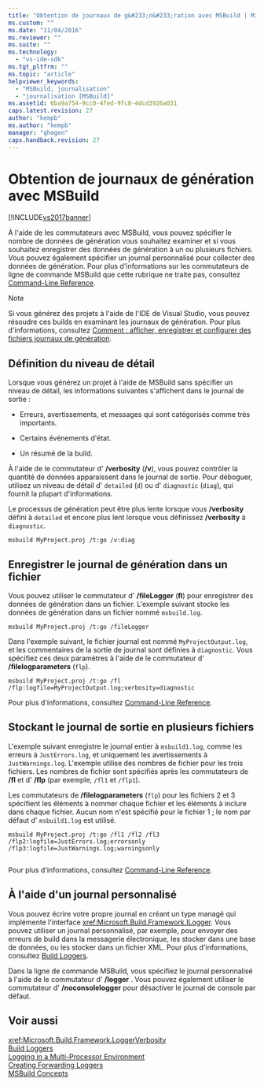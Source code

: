 ```yaml
---
title: "Obtention de journaux de g&#233;n&#233;ration avec MSBuild | Microsoft Docs"
ms.custom: ""
ms.date: "11/04/2016"
ms.reviewer: ""
ms.suite: ""
ms.technology: 
  - "vs-ide-sdk"
ms.tgt_pltfrm: ""
ms.topic: "article"
helpviewer_keywords: 
  - "MSBuild, journalisation"
  - "journalisation [MSBuild]"
ms.assetid: 6ba9a754-9cc0-4fed-9fc8-4dcd3926a031
caps.latest.revision: 27
author: "kempb"
ms.author: "kempb"
manager: "ghogen"
caps.handback.revision: 27
---
```

# Obtention de journaux de g&#233;n&#233;ration avec MSBuild
[!INCLUDE[vs2017banner](../code-quality/includes/vs2017banner.md)]

À l'aide de les commutateurs avec MSBuild, vous pouvez spécifier le nombre de données de génération vous souhaitez examiner et si vous souhaitez enregistrer des données de génération à un ou plusieurs fichiers.  Vous pouvez également spécifier un journal personnalisé pour collecter des données de génération.  Pour plus d'informations sur les commutateurs de ligne de commande MSBuild que cette rubrique ne traite pas, consultez [Command\-Line Reference](../msbuild/msbuild-command-line-reference.md).  
  
> [!NOTE]
>  Si vous générez des projets à l'aide de l'IDE de Visual Studio, vous pouvez résoudre ces builds en examinant les journaux de génération.  Pour plus d'informations, consultez [Comment : afficher, enregistrer et configurer des fichiers journaux de génération](../ide/how-to-view-save-and-configure-build-log-files.md).  
  
## Définition du niveau de détail  
 Lorsque vous générez un projet à l'aide de MSBuild sans spécifier un niveau de détail, les informations suivantes s'affichent dans le journal de sortie :  
  
-   Erreurs, avertissements, et messages qui sont catégorisés comme très importants.  
  
-   Certains événements d'état.  
  
-   Un résumé de la build.  
  
 À l'aide de le commutateur d' **\/verbosity** \(**\/v**\), vous pouvez contrôler la quantité de données apparaissent dans le journal de sortie.  Pour déboguer, utilisez un niveau de détail d' `detailed` \(`d`\) ou d' `diagnostic` \(`diag`\), qui fournit la plupart d'informations.  
  
 Le processus de génération peut être plus lente lorsque vous **\/verbosity** défini à `detailed` et encore plus lent lorsque vous définissez **\/verbosity** à `diagnostic`.  
  
```  
msbuild MyProject.proj /t:go /v:diag  
```  
  
## Enregistrer le journal de génération dans un fichier  
 Vous pouvez utiliser le commutateur d' **\/fileLogger** \(**fl**\) pour enregistrer des données de génération dans un fichier.  L'exemple suivant stocke les données de génération dans un fichier nommé `msbuild.log`.  
  
```  
msbuild MyProject.proj /t:go /fileLogger  
```  
  
 Dans l'exemple suivant, le fichier journal est nommé `MyProjectOutput.log`, et les commentaires de la sortie de journal sont définies à `diagnostic`.  Vous spécifiez ces deux paramètres à l'aide de le commutateur d' **\/filelogparameters** \(`flp`\).  
  
```  
msbuild MyProject.proj /t:go /fl /flp:logfile=MyProjectOutput.log;verbosity=diagnostic  
```  
  
 Pour plus d'informations, consultez [Command\-Line Reference](../msbuild/msbuild-command-line-reference.md).  
  
## Stockant le journal de sortie en plusieurs fichiers  
 L'exemple suivant enregistre le journal entier à `msbuild1.log`, comme les erreurs à `JustErrors.log`, et uniquement les avertissements à `JustWarnings.log`.  L'exemple utilise des nombres de fichier pour les trois fichiers.  Les nombres de fichier sont spécifiés après les commutateurs de **\/fl** et d' **\/flp** \(par exemple, `/fl1` et `/flp1`\).  
  
 Les commutateurs de **\/filelogparameters** \(`flp`\) pour les fichiers 2 et 3 spécifient les éléments à nommer chaque fichier et les éléments à inclure dans chaque fichier.  Aucun nom n'est spécifié pour le fichier 1 ; le nom par défaut d' `msbuild1.log` est utilisé.  
  
```  
msbuild MyProject.proj /t:go /fl1 /fl2 /fl3 /flp2:logfile=JustErrors.log;errorsonly /flp3:logfile=JustWarnings.log;warningsonly  
  
```  
  
 Pour plus d'informations, consultez [Command\-Line Reference](../msbuild/msbuild-command-line-reference.md).  
  
## À l'aide d'un journal personnalisé  
 Vous pouvez écrire votre propre journal en créant un type managé qui implémente l'interface <xref:Microsoft.Build.Framework.ILogger>.  Vous pouvez utiliser un journal personnalisé, par exemple, pour envoyer des erreurs de build dans la messagerie électronique, les stocker dans une base de données, ou les stocker dans un fichier XML.  Pour plus d'informations, consultez [Build Loggers](../msbuild/build-loggers.md).  
  
 Dans la ligne de commande MSBuild, vous spécifiez le journal personnalisé à l'aide de le commutateur d' **\/logger** .  Vous pouvez également utiliser le commutateur d' **\/noconsolelogger** pour désactiver le journal de console par défaut.  
  
## Voir aussi  
 <xref:Microsoft.Build.Framework.LoggerVerbosity>   
 [Build Loggers](../msbuild/build-loggers.md)   
 [Logging in a Multi\-Processor Environment](../msbuild/logging-in-a-multi-processor-environment.md)   
 [Creating Forwarding Loggers](../msbuild/creating-forwarding-loggers.md)   
 [MSBuild Concepts](../msbuild/msbuild-concepts.md)
